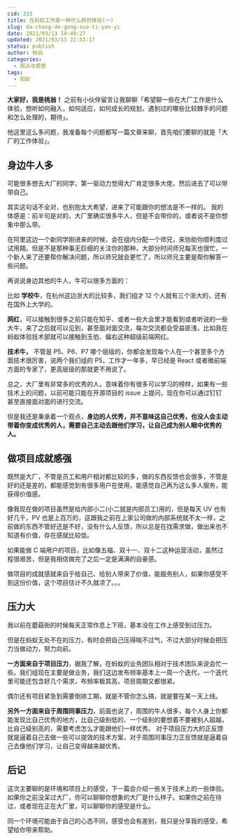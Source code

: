 ```yaml
---
cid: 333
title: 在蚂蚁工作是一种什么样的体验(一)
slug: da-chang-de-gong-zuo-ti-yan-yi
date: 2021/03/13 14:49:27
updated: 2021/03/13 22:53:17
status: publish
author: 桃翁
categories: 
  - 观点与感想
tags: 
  - 蚂蚁
---
```



**大家好，我是桃翁！**
之前有小伙伴留言让我聊聊「希望聊一些在大厂工作是什么体验，想听如何融入，如何适应，如何成长的规划，遇到过的哪些比较棘手的问题和怎么处理的，期待」。

他这里这么多问题，我准备每个问题都写一篇文章来聊，首先咱们要聊的就是「大厂的工作体验」。
## 身边牛人多
可能很多想去大厂的同学，第一驱动力觉得大厂肯定很多大佬，然后进去了可以带带自己。

其实这句话不全对，也别抱太大希望，进来了可能跟你的想法是不一样的。
我的体感是：前半句是对的，大厂里确实很多牛人，但是不会带你的，或者说不是你想象中那么带。

在阿里这边一个新同学刚进来的时候，会在组内分配一个师兄，来协助你顺利度过试用期。但是不是那种事无巨细的关注你的那种，大部分时间师兄每天也很忙，一个新人来了还要帮你解决问题，所以师兄就会更忙了，所以师兄主要是帮你解答一些问题。

再说说身边其他的牛人，牛可以很多方面的：

比如 **学校牛**，在杭州这边浙大的比较多，我们组才 12 个人就有三个浙大的，还有在国外上大学的。

**网红**，可以接触到很多之前只能在知乎、或者一些大会里才能看到或者听说的一些大牛，来了之后就可以见到，甚至面对面交流，每次交流都会受益匪浅，比如我在蚂蚁体验技术部就可以接触到玉伯、偏右这种超级前端网红。

**技术牛，** 不管是 P5、P6、P7 哪个层级的，你都会发现每个人在一个甚至多个方面技术很厉害，说两个我们组的 P5，工作才一年多，早已经是 React 或者微前端方面的专家了，更高层级的那就更不用说了。

总之，大厂里有非常多的优秀的人，意味着你有很多可以学习的榜样，如果有一些技术上的问题，以前可能只能在开源项目的 issue 上提问，现在你可以通过钉钉甚至直接面对面的进行交流。

但是我还是秉承着一个观点，**身边的人优秀，并不意味这自己优秀，也没人会主动带着你变成优秀的人，需要自己主动去跟他们学习，让自己成为别人眼中优秀的人。**

## 做项目成就感强

既然是大厂，不管是员工和用户相对都比较的多，做的东西反馈也会很多，不管是好的还是差的，都能感觉到有很多用户在使用，能感觉自己再为这么多人服务，能获得价值感。

像我现在做的项目虽然是给内部小二(小二就是内部员工)用的，但是每天 UV 也有好几千，PV 也是上百万的，这跟我之前在上家公司做的内部系统就不太一样，之前做的东西不管好还是不好，没有什么人反馈，所以总是在找需求做，做出来也不知道有价值，存在感就比较低。

如果能做 C 端用户的项目，比如像五福、双十一、双十二这种运营活动，虽然过程很艰苦，但是我相信做完了之后一定是满满的自豪感。

做项目的成就感就来自于给自己、给别人带来了价值，能服务别人，如果你感受不到这份价值，这个项目估计不久就凉了。。。

## 压力大

我以前在蘑菇街的时候每天正常作息上下班，基本没在工作上感受到过压力。

但是在蚂蚁无处不在的压力，有时会把自己压得喘不过气，不过大部分时候会把压力当做动力，努力向前。

**一方面来自于项目压力**，据我了解，在蚂蚁的业务团队相对于技术团队来说会忙一些。我们组现在主要是做业务，我们这边发布频率基本上一周一个迭代，一个迭代里可能还包含好几个需求，布频率极其高，项目周期又都很紧。

偶尔还有项目紧急到需要倒排工期，就是不管你怎么搞，就是要在某一天上线。

**另外一方面来自于周围同事压力**，前面也说了，周围的牛人很多，每个人身上你都能发现比自己优秀的地方，比自己级别低的、一个级别的要想着不要被别人超越，比自己级别高的，需要考虑怎么才能跟他们一样优秀。
对于项目压力大的正反馈就是逼着自己去做一些可以提效的技术方案，对于周围同事压力正反馈就是逼着自己去像他们学习，让自己变得越来越优秀。

## 后记

这次主要聊的是环境和项目上的感受，下一篇会介绍一些关于技术上的一些体验。如果你之前没呆过大厂，你可以聊聊你想象的大厂是什么样子。如果你之前在待过，或者现在正在大厂里，可以聊聊你的感受是什么。

同一个环境可能由于自己的心态不同，感受也会有差别，我只是分享我的感受，希望给你带来帮助。